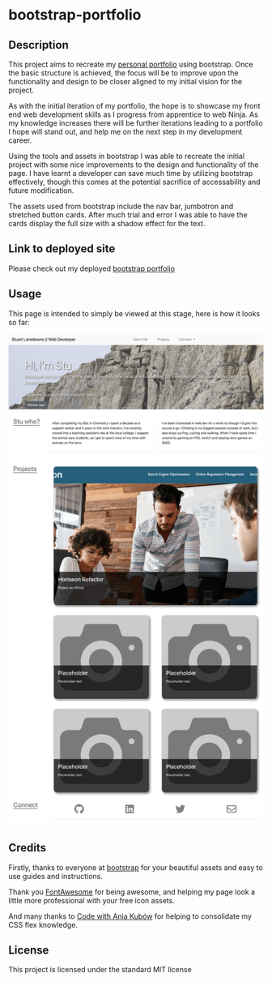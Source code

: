 # bootstrap-portfolio

## Description 

This project aims to recreate my [personal portfolio](https://stuart540.github.io/personal-portfolio/) using bootstrap. Once the basic structure is achieved, the focus will be to improve upon the functionality and design to be closer aligned to my initial vision for the project.

As with the initial iteration of my portfolio, the hope is to showcase my front end web development skills as I progress from apprentice to web Ninja. As my knowledge increases there will be further iterations leading to a portfolio I hope will stand out, and help me on the next step in my development career.

Using the tools and assets in bootstrap I was able to recreate the initial project with some nice improvements to the design and functionality of the page. I have learnt a developer can save much time by utilizing bootstrap effectively, though this comes at the potential sacrifice of accessability and future modification.

The assets used from bootstrap include the nav bar, jumbotron and stretched button cards. After much trial and error I was able to have the cards display the full size with a shadow effect for the text.

## Link to deployed site

Please check out my deployed [bootstrap portfolio](https://stuart540.github.io/bootstrap-portfolio/)


## Usage 

This page is intended to simply be viewed at this stage, here is how it looks so far:


![Bootstrap portfolio](assets/images/stuart540.github.io_bootstrap-portfolio_-min.png)



## Credits

Firstly, thanks to everyone at [bootstrap](https://getbootstrap.com/) for your beautiful assets and easy to use guides and instructions.

Thank you [FontAwesome](https://fontawesome.com/) for being awesome, and helping my page look a little more professional with your free icon assets.


And many thanks to [Code with Ania Kubów](https://www.youtube.com/watch?v=Xm4BObh4MhI&t=10521s) for helping to consolidate my CSS flex knowledge.


## License

This project is licensed under the standard MIT license
